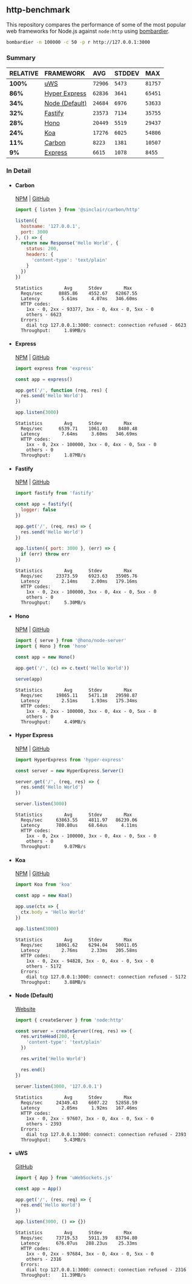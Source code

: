 ## http-benchmark

This repository compares the performance of some of the most popular web frameworks for Node.js against `node:http` using [bombardier](https://github.com/codesenberg/bombardier).

```bash
bombardier -n 100000 -c 50 -p r http://127.0.0.1:3000
```

### Summary

| RELATIVE | FRAMEWORK | AVG | STDDEV | MAX |
| :--- | :--- | :--- | :--- | :--- |
| **100%** | [uWS](#uws) | `72906` | `5473` | `81757` |
| **86%** | [Hyper Express](#hyper-express) | `62836` | `3641` | `65451` |
| **34%** | [Node (Default)](#node-default) | `24684` | `6976` | `53633` |
| **32%** | [Fastify](#fastify) | `23573` | `7134` | `35755` |
| **28%** | [Hono](#hono) | `20449` | `5519` | `29437` |
| **24%** | [Koa](#koa) | `17276` | `6025` | `54806` |
| **11%** | [Carbon](#carbon) | `8223` | `1381` | `10507` |
| **9%** | [Express](#express) | `6615` | `1078` | `8455` |


### In Detail

- #### Carbon
  [NPM](https://npmjs.com/@sinclair/carbon) | [GitHub](https://github.com/sinclairzx81/carbon)
  ```js
  import { listen } from '@sinclair/carbon/http'

  listen({
    hostname: '127.0.0.1',
    port: 3000
  }, () => {
    return new Response('Hello World', {
      status: 200,
      headers: {
        'content-type': 'text/plain'
      }
    })
  })
  ```

  ```
  Statistics        Avg      Stdev        Max
    Reqs/sec      8885.86    4552.67   62867.55
    Latency        5.61ms     4.07ms   346.60ms
    HTTP codes:
      1xx - 0, 2xx - 93377, 3xx - 0, 4xx - 0, 5xx - 0
      others - 6623
    Errors:
      dial tcp 127.0.0.1:3000: connect: connection refused - 6623
    Throughput:     1.89MB/s
  ```

- #### Express
  [NPM](https://npmjs.com/express) | [GitHub](https://github.com/expressjs/express)
  ```js
  import express from 'express'

  const app = express()

  app.get('/', function (req, res) {
    res.send('Hello World')
  })

  app.listen(3000)
  ```

  ```
  Statistics        Avg      Stdev        Max
    Reqs/sec      6539.71    1061.03    8480.48
    Latency        7.64ms     3.60ms   346.69ms
    HTTP codes:
      1xx - 0, 2xx - 100000, 3xx - 0, 4xx - 0, 5xx - 0
      others - 0
    Throughput:     1.87MB/s
  ```

- #### Fastify
  [NPM](https://npmjs.com/fastify) | [GitHub](https://github.com/fastify/fastify)
  ```js
  import fastify from 'fastify'

  const app = fastify({
    logger: false
  })

  app.get('/', (req, res) => {
    res.send('Hello World')
  })

  app.listen({ port: 3000 }, (err) => {
    if (err) throw err
  })
  ```

  ```
  Statistics        Avg      Stdev        Max
    Reqs/sec     23373.59    6923.63   35905.76
    Latency        2.14ms     2.00ms   179.16ms
    HTTP codes:
      1xx - 0, 2xx - 100000, 3xx - 0, 4xx - 0, 5xx - 0
      others - 0
    Throughput:     5.30MB/s
  ```

- #### Hono
  [NPM](https://npmjs.com/hono) | [GitHub](https://github.com/honojs/hono)
  ```js
  import { serve } from '@hono/node-server'
  import { Hono } from 'hono'

  const app = new Hono()

  app.get('/', (c) => c.text('Hello World'))

  serve(app)
  ```

  ```
  Statistics        Avg      Stdev        Max
    Reqs/sec     19865.11    5471.18   29598.87
    Latency        2.51ms     1.93ms   175.34ms
    HTTP codes:
      1xx - 0, 2xx - 100000, 3xx - 0, 4xx - 0, 5xx - 0
      others - 0
    Throughput:     4.49MB/s
  ```

- #### Hyper Express
  [NPM](https://npmjs.com/hyper-express) | [GitHub](https://github.com/kartikk221/hyper-express)
  ```js
  import HyperExpress from 'hyper-express'

  const server = new HyperExpress.Server()

  server.get('/', (req, res) => {
    res.send('Hello World')
  })

  server.listen(3000)
  ```

  ```
  Statistics        Avg      Stdev        Max
    Reqs/sec     63863.55    4811.97   86239.06
    Latency      780.80us    68.64us     4.11ms
    HTTP codes:
      1xx - 0, 2xx - 100000, 3xx - 0, 4xx - 0, 5xx - 0
      others - 0
    Throughput:     9.07MB/s
  ```

- #### Koa
  [NPM](https://npmjs.com/koa) | [GitHub](https://github.com/koajs/koa)
  ```js
  import Koa from 'koa'

  const app = new Koa()

  app.use(ctx => {
    ctx.body = 'Hello World'
  })

  app.listen(3000)
  ```

  ```
  Statistics        Avg      Stdev        Max
    Reqs/sec     18061.62    6294.04   50011.05
    Latency        2.76ms     2.33ms   205.58ms
    HTTP codes:
      1xx - 0, 2xx - 94828, 3xx - 0, 4xx - 0, 5xx - 0
      others - 5172
    Errors:
      dial tcp 127.0.0.1:3000: connect: connection refused - 5172
    Throughput:     3.88MB/s
  ```

- #### Node (Default)
  [Website](https://nodejs.org/api/http.html)
  ```js
  import { createServer } from 'node:http'

  const server = createServer((req, res) => {
    res.writeHead(200, {
      'content-type': 'text/plain'
    })

    res.write('Hello World')

    res.end()
  })

  server.listen(3000, '127.0.0.1')
  ```

  ```
  Statistics        Avg      Stdev        Max
    Reqs/sec     24349.43    6607.22   52858.59
    Latency        2.05ms     1.92ms   167.46ms
    HTTP codes:
      1xx - 0, 2xx - 97607, 3xx - 0, 4xx - 0, 5xx - 0
      others - 2393
    Errors:
      dial tcp 127.0.0.1:3000: connect: connection refused - 2393
    Throughput:     5.43MB/s
  ```

- #### uWS
  [GitHub](https://github.com/uNetworking/uWebSockets.js)
  ```js
  import { App } from 'uWebSockets.js'

  const app = App()

  app.get('/', (res, req) => {
    res.end('Hello World')
  })

  app.listen(3000, () => {})
  ```

  ```
  Statistics        Avg      Stdev        Max
    Reqs/sec     73719.53    5911.39   83794.80
    Latency      676.07us   288.23us    25.33ms
    HTTP codes:
      1xx - 0, 2xx - 97684, 3xx - 0, 4xx - 0, 5xx - 0
      others - 2316
    Errors:
      dial tcp 127.0.0.1:3000: connect: connection refused - 2316
    Throughput:    11.39MB/s
  ```


